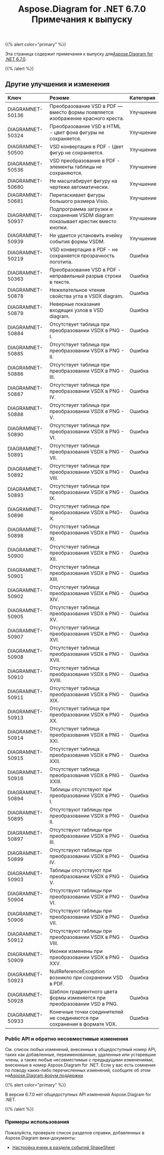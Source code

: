 ﻿---
title: Aspose.Diagram for .NET 6.7.0 Примечания к выпуску
type: docs
weight: 50
url: /ru/net/aspose-diagram-for-net-6-7-0-release-notes/
---
{{% alert color="primary" %}} 

 Эта страница содержит примечания к выпуску для[Aspose.Diagram for .NET 6.7.0](https://www.nuget.org/packages/Aspose.Diagram/6.7.0).

{{% /alert %}} 
## **Другие улучшения и изменения**

|**Ключ**|**Резюме**|**Категория**|
|:- |:- |:- |
|DIAGRAMNET-50136|Преобразование VSD в PDF — вместо формы появляется изображение красного креста.|Улучшение|
|DIAGRAMNET-50324|Преобразование VSD в HTML - цвет фона фигуры не сохраняется.|Улучшение|
|DIAGRAMNET-50500|VSD конвертация в PDF - Цвет фигур не сохраняется.|Улучшение|
|DIAGRAMNET-50536|VSD преобразование в PDF - элементы таблицы не сохраняются.|Улучшение|
|DIAGRAMNET-50680|Не масштабирует фигуру на чертеже автоматически.|Улучшение|
|DIAGRAMNET-50681|Перетаскивает фигуры большого размера Visio.|Улучшение|
|DIAGRAMNET-50937|Подпрограмма загрузки и сохранения VSDM diagram показывает крестик вместо кнопки.|Улучшение|
|DIAGRAMNET-50939|Не удается установить ячейку события формы VSDM.|Улучшение|
|DIAGRAMNET-50219|VSD конвертация в PDF - не сохраняется прозрачность логотипа.|Ошибка|
|DIAGRAMNET-50363|Преобразование VSD в PDF - неправильный разрыв строки в тексте.|Ошибка|
|DIAGRAMNET-50878|Нежелательное чтение свойства угла в VSDX diagram.|Ошибка|
|DIAGRAMNET-50879|Неверные показания входящих узлов в VSD diagram.|Ошибка|
|DIAGRAMNET-50884|Отсутствует таблица при преобразовании VSDX в PNG - I.|Ошибка|
|DIAGRAMNET-50885|Отсутствует таблица при преобразовании VSDX в PNG - II.|Ошибка|
|DIAGRAMNET-50886|Отсутствует таблица при преобразовании VSDX в PNG - III.|Ошибка|
|DIAGRAMNET-50887|Отсутствует таблица при преобразовании VSDX в PNG - IV.|Ошибка|
|DIAGRAMNET-50888|Отсутствует таблица при преобразовании VSDX в PNG - V.|Ошибка|
|DIAGRAMNET-50890|Отсутствует таблица при преобразовании VSDX в PNG - VI.|Ошибка|
|DIAGRAMNET-50891|Отсутствует таблица преобразования VSDX в PNG - VII.|Ошибка|
|DIAGRAMNET-50892|Отсутствует таблица при преобразовании VSDX в PNG - VIII.|Ошибка|
|DIAGRAMNET-50893|Отсутствует таблица при преобразовании VSDX в PNG - IX.|Ошибка|
|DIAGRAMNET-50896|Отсутствует таблица при преобразовании VSDX в PNG-X.|Ошибка|
|DIAGRAMNET-50898|Отсутствует таблица преобразования VSDX в PNG - XI.|Ошибка|
|DIAGRAMNET-50900|Отсутствует таблица преобразования VSDX в PNG - XII.|Ошибка|
|DIAGRAMNET-50901|Отсутствует таблица преобразования VSDX в PNG - XIII.|Ошибка|
|DIAGRAMNET-50902|Отсутствует таблица преобразования VSDX в PNG - XIV.|Ошибка|
|DIAGRAMNET-50905|Отсутствует таблица преобразования VSDX в PNG - XV.|Ошибка|
|DIAGRAMNET-50907|Отсутствует таблица преобразования VSDX в PNG - XVI.|Ошибка|
|DIAGRAMNET-50908|Отсутствует таблица преобразования VSDX в PNG - XVII.|Ошибка|
|DIAGRAMNET-50910|Отсутствует таблица преобразования VSDX в PNG - XVIII.|Ошибка|
|DIAGRAMNET-50911|Отсутствует таблица преобразования VSDX в PNG - XIX.|Ошибка|
|DIAGRAMNET-50913|Отсутствует таблица при преобразовании VSDX в PNG - XX.|Ошибка|
|DIAGRAMNET-50914|Отсутствует таблица преобразования VSDX в PNG - XXI.|Ошибка|
|DIAGRAMNET-50915|Отсутствует таблица преобразования VSDX в PNG - XXII.|Ошибка|
|DIAGRAMNET-50916|Отсутствует таблица преобразования VSDX в PNG - XXIII.|Ошибка|
|DIAGRAMNET-50894|Таблицы отсутствуют при преобразовании VSDX в PNG - I.|Ошибка|
|DIAGRAMNET-50895|Отсутствуют таблицы при преобразовании VSDX в PNG - II.|Ошибка|
|DIAGRAMNET-50897|Отсутствуют таблицы при преобразовании VSDX в PNG - III.|Ошибка|
|DIAGRAMNET-50899|Отсутствуют таблицы при преобразовании VSDX в PNG - IV.|Ошибка|
|DIAGRAMNET-50903|Таблицы отсутствуют при преобразовании VSDX в PNG - V.|Ошибка|
|DIAGRAMNET-50904|Отсутствуют таблицы при преобразовании VSDX в PNG - VI.|Ошибка|
|DIAGRAMNET-50906|Отсутствуют таблицы при преобразовании VSDX в PNG - VII.|Ошибка|
|DIAGRAMNET-50912|Отсутствуют таблицы при преобразовании VSDX в PNG - VIII.|Ошибка|
|DIAGRAMNET-50909|Иконки изменены при преобразовании VSDX в PNG - XXV.|Ошибка|
|DIAGRAMNET-50923|NullReferenceException возникло при сохранении VSD в PDF.|Ошибка|
|DIAGRAMNET-50928|Шаблон градиентного цвета формы изменяется при преобразовании VSD в PNG.|Ошибка|
|DIAGRAMNET-50933|Конечные точки соединителей не соединяются при сохранении в формате VDX.|Ошибка|
### **Public API и обратно несовместимые изменения**
См. список любых изменений, внесенных в общедоступный номер API, таких как добавленные, переименованные, удаленные или устаревшие члены, а также любые несовместимые с предыдущими изменениями, внесенные в номер Aspose.Diagram for .NET. Если у вас есть сомнения по поводу каких-либо перечисленных изменений, сообщите об этом на[Aspose.Diagram форум поддержки](https://forum.aspose.com/c/diagram/17).

{{% alert color="primary" %}} 

В версии 6.7.0 нет общедоступных API изменений Aspose.Diagram for .NET.

{{% /alert %}} 
### **Примеры использования**
Пожалуйста, проверьте список разделов справки, добавленных в Aspose.Diagram вики-документы:

- [Настройка ячеек в разделе событий ShapeSheet](/diagram/ru/net/setting-cells-in-the-event-section-of-shapesheet/)
